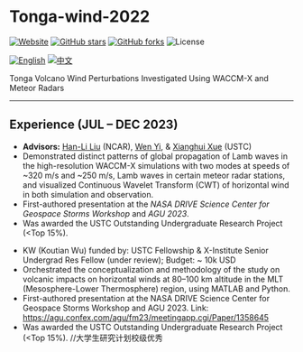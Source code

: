 # Tonga-wind-2022
[![Website](https://img.shields.io/website?url=https%3A//ktwu01.github.io/Tonga-wind-2022)](https://ktwu01.github.io/Tonga-wind-2022/) [![GitHub stars](https://img.shields.io/github/stars/ktwu01/Tonga-wind-2022)](https://github.com/ktwu01/Tonga-wind-2022) [![GitHub forks](https://img.shields.io/github/forks/ktwu01/Tonga-wind-2022)](https://github.com/ktwu01/Tonga-wind-2022/fork) ![License](https://img.shields.io/badge/License-CC%20BY--NC--ND%204.0-lightgrey.svg)

[![English](https://img.shields.io/badge/lang-English-blue.svg)](README.md) [![中文](https://img.shields.io/badge/lang-中文-brown.svg)](README.CN.md)

Tonga Volcano Wind Perturbations Investigated Using WACCM-X and Meteor Radars

---

## Experience (JUL – DEC 2023)

*   **Advisors:** [Han-Li Liu](https://scholar.google.com/citations?user=m69-xGcAAAAJ&hl=en) (NCAR), [Wen Yi](https://www.scopus.com/authid/detail.uri?authorId=57162229500), & [Xianghui Xue](https://www.scopus.com/authid/detail.uri?authorId=16023556800) (USTC)
*   Demonstrated distinct patterns of global propagation of Lamb waves in the high-resolution WACCM-X simulations with two modes at speeds of ~320 m/s and ~250 m/s, Lamb waves in certain meteor radar stations, and visualized Continuous Wavelet Transform (CWT) of horizontal wind in both simulation and observation.
*   First-authored presentation at the *NASA DRIVE Science Center for Geospace Storms Workshop* and *AGU 2023*.
*   Was awarded the USTC Outstanding Undergraduate Research Project (<Top 15%).

- KW (Koutian Wu) funded by: USTC Fellowship & X-Institute Senior Undergrad Res Fellow (under review); Budget: ~ 10k USD
- Orchestrated the conceptualization and methodology of the study on volcanic impacts on horizontal winds at 80–100 km altitude in the MLT (Mesosphere-Lower Thermosphere) region, using MATLAB and Python.
- First-authored presentation at the NASA DRIVE Science Center for Geospace Storms Workshop and AGU 2023. Link: https://agu.confex.com/agu/fm23/meetingapp.cgi/Paper/1358645
- Was awarded the USTC Outstanding Undergraduate Research Project (<Top 15%). //大学生研究计划校级优秀